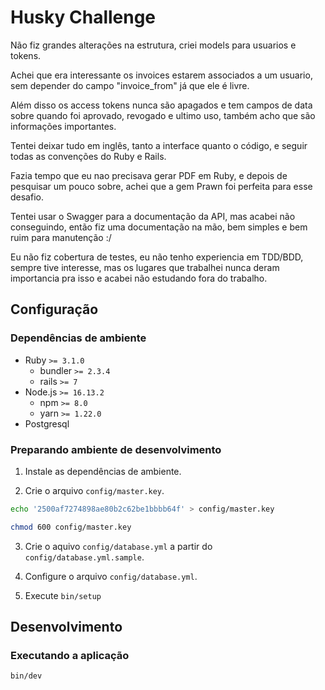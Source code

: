 # Husky Challenge

Não fiz grandes alterações na estrutura, criei models para usuarios e tokens.

Achei que era interessante os invoices estarem associados a um usuario, sem depender do campo "invoice_from" já que ele é livre.

Além disso os access tokens nunca são apagados e tem campos de data sobre quando foi aprovado, revogado e ultimo uso, também acho que são informações importantes.

Tentei deixar tudo em inglês, tanto a interface quanto o código, e seguir todas as convenções do Ruby e Rails.

Fazia tempo que eu nao precisava gerar PDF em Ruby, e depois de pesquisar um pouco sobre, achei que a gem Prawn foi perfeita para esse desafio.

Tentei usar o Swagger para a documentação da API, mas acabei não conseguindo, então fiz uma documentação na mão, bem simples e bem ruim para manutenção :/

Eu não fiz cobertura de testes, eu não tenho experiencia em TDD/BDD, sempre tive interesse, mas os lugares que trabalhei nunca deram importancia pra isso e acabei não estudando fora do trabalho.

## Configuração

### Dependências de ambiente

- Ruby `>= 3.1.0`
  - bundler `>= 2.3.4`
  - rails `>= 7`
- Node.js `>= 16.13.2`
  - npm `>= 8.0`
  - yarn `>= 1.22.0`
- Postgresql

### Preparando ambiente de desenvolvimento

1) Instale as dependências de ambiente.

2) Crie o arquivo `config/master.key`.

```sh
echo '2500af7274898ae80b2c62be1bbbb64f' > config/master.key

chmod 600 config/master.key
```

3) Crie o aquivo `config/database.yml` a partir do `config/database.yml.sample`.

4) Configure o arquivo `config/database.yml`.

5) Execute `bin/setup`

## Desenvolvimento

### Executando a aplicação

```sh
bin/dev
```

